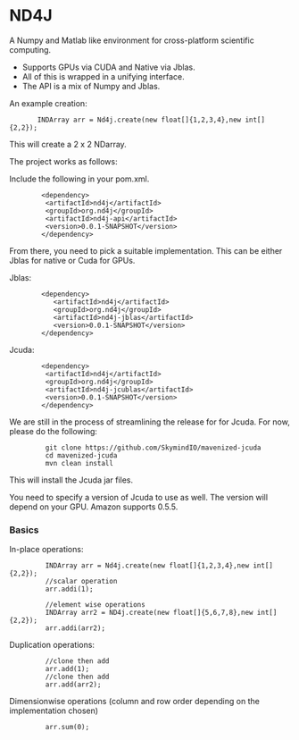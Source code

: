 # ND4J

A Numpy and Matlab like environment for cross-platform scientific computing. 

* Supports GPUs via CUDA and Native via Jblas.
* All of this is wrapped in a unifying interface.
* The API is a mix of Numpy and Jblas.

An example creation:

           INDArray arr = Nd4j.create(new float[]{1,2,3,4},new int[]{2,2});

This will create a 2 x 2 NDarray.

The project works as follows:

Include the following in your pom.xml.

            <dependency>
             <artifactId>nd4j</artifactId>
             <groupId>org.nd4j</groupId>
             <artifactId>nd4j-api</artifactId>
             <version>0.0.1-SNAPSHOT</version>
            </dependency>

From there, you need to pick a suitable implementation. This can be either Jblas for native or Cuda for GPUs.

Jblas:

            <dependency>
               <artifactId>nd4j</artifactId>
               <groupId>org.nd4j</groupId>
               <artifactId>nd4j-jblas</artifactId>
               <version>0.0.1-SNAPSHOT</version>
            </dependency>

Jcuda:

            <dependency>
             <artifactId>nd4j</artifactId>
             <groupId>org.nd4j</groupId>
             <artifactId>nd4j-jcublas</artifactId>
             <version>0.0.1-SNAPSHOT</version>
            </dependency>

We are still in the process of streamlining the release for for Jcuda. For now, please do the following:

             git clone https://github.com/SkymindIO/mavenized-jcuda
             cd mavenized-jcuda
             mvn clean install

This will install the Jcuda jar files.

You need to specify a version of Jcuda to use as well. The version will depend on your GPU. Amazon supports 0.5.5.

### Basics

In-place operations:

             INDArray arr = Nd4j.create(new float[]{1,2,3,4},new int[]{2,2});
             //scalar operation
             arr.addi(1);

             //element wise operations
             INDArray arr2 = ND4j.create(new float[]{5,6,7,8},new int[]{2,2});
             arr.addi(arr2);
         
Duplication operations:
                
             //clone then add
             arr.add(1);
             //clone then add
             arr.add(arr2);
                 
Dimensionwise operations (column and row order depending on the implementation chosen)
         
             arr.sum(0);

